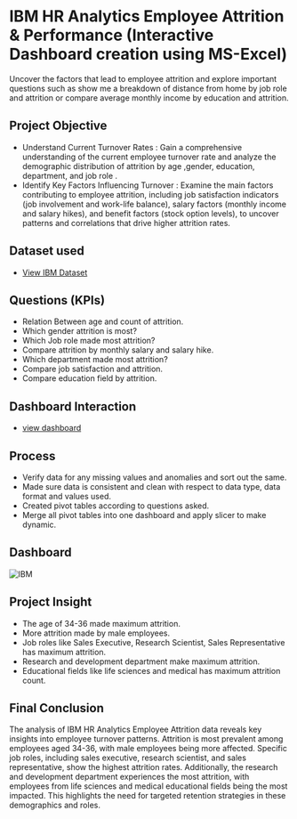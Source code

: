 # IBM HR Analytics Employee Attrition & Performance (Interactive Dashboard creation using MS-Excel)
Uncover the factors that lead to employee attrition and explore important questions such as show me a breakdown of distance from home by job role and attrition or compare average monthly income by education and attrition.
## Project Objective
-	Understand Current Turnover Rates : Gain a comprehensive understanding of the current employee turnover rate and analyze the demographic distribution of attrition by age ,gender, education, department, and job role .
- Identify Key Factors Influencing Turnover : Examine the main factors contributing to employee attrition, including job satisfaction indicators (job involvement and work-life balance), salary factors (monthly income and salary hikes), and benefit factors (stock option levels), to uncover patterns and correlations that drive higher attrition rates.
## Dataset used
- <a href="https://github.com/nehajadhav-projects/IBM_HR_Analytics/blob/main/IBM%20attrition.xlsx">View IBM Dataset</a>
## Questions (KPIs)
-	Relation Between age and count of attrition.
-	Which gender attrition is most?
-	Which Job role made most attrition?
-	Compare attrition by monthly salary and salary hike.
-	Which department made most attrition?
-	Compare job satisfaction and attrition.
-	Compare education field by attrition.
## Dashboard Interaction 
- <a href="https://github.com/nehajadhav-projects/IBM_HR_Analytics/blob/main/IBM.png">view dashboard<a/>
## Process
-	Verify data for any missing values and anomalies and sort out the same.
-	Made sure data is consistent and clean with respect to data type, data format and values used.
-	Created pivot tables according to questions asked.
-	Merge all pivot tables into one dashboard and apply slicer to make dynamic.
## Dashboard
![IBM](https://github.com/user-attachments/assets/f93d1645-ef85-423a-aa39-000a60b04886)

## Project Insight
-	The age of 34-36 made maximum attrition.
-	More attrition made by male employees.
-	Job roles like Sales Executive, Research Scientist, Sales Representative has maximum attrition.
-	Research and development department make maximum attrition.
-	Educational fields like life sciences and medical has maximum attrition count.
## Final Conclusion
The analysis of IBM HR Analytics Employee Attrition data reveals key insights into employee turnover patterns. Attrition is most prevalent among employees aged 34-36, with male employees being more affected. Specific job roles, including sales executive, research scientist, and sales representative, show the highest attrition rates. Additionally, the research and development department experiences the most attrition, with employees from life sciences and medical educational fields being the most impacted. This highlights the need for targeted retention strategies in these demographics and roles.


